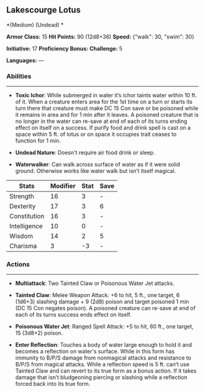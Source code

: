 ## Lakescourge Lotus
*(Medium) (Undead) *

**Armor Class:** 15
**Hit Points:** 90 (12d8+36)
**Speed:** {"walk": 30, "swim": 30}

**Initiative:** 17
**Proficiency Bonus:**
**Challenge:** 5

**Languages:** —

### Abilities
 --- 
- **Toxic Ichor**: While submerged in water it’s ichor taints water within 10 ft. of it. When a creature enters area for the 1st time on a turn or starts its turn there that creature must make DC 15 Con save or be poisoned while it remains in area and for 1 min after it leaves. A poisoned creature that is no longer in the water can re-save at end of each of its turns ending effect on itself on a success. If purify food and drink spell is cast on a space within 5 ft. of lotus or on space it occupies trait ceases to function for 1 min.

- **Undead Nature**: Doesn't require air food drink or sleep.

- **Waterwalker**: Can walk across surface of water as if it were solid ground. Otherwise works like water walk but isn’t itself magical.



| Stats | Modifier | Stat | Save
| ---- | ---- | ---- | ---- |
| Strength | 16 | 3 | - |
| Dexterity | 17 | 3 | 6 |
| Constitution | 16 | 3 | - |
| Intelligence | 10 | 0 | - |
| Wisdom | 14 | 2 | 5 |
| Charisma | 3 | -3 | - |

### Actions
 --- 
- **Multiattack**: Two Tainted Claw or Poisonous Water Jet attacks.

- **Tainted Claw**: Melee Weapon Attack: +6 to hit, 5 ft., one target, 6 (1d6+3) slashing damage + 9 (2d8) poison and target poisoned 1 min (DC 15 Con negates poison). A poisoned creature can re-save at end of each of its turns success ends effect on itself.

- **Poisonous Water Jet**: Ranged Spell Attack: +5 to hit, 60 ft., one target, 15 (3d8+2) poison.

- **Enter Reflection**: Touches a body of water large enough to hold it and becomes a reflection on water's surface. While in this form has immunity to B/P/S damage from nonmagical attacks and resistance to B/P/S from magical attacks. While a reflection speed is 5 ft. can’t use Tainted Claw and can revert to its true form as a bonus action. If it takes damage that isn’t bludgeoning piercing or slashing while a reflection forced back into its true form.

